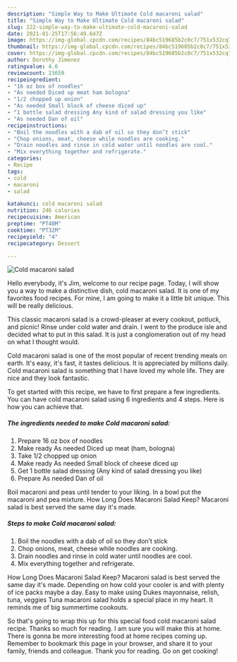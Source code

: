 ```yaml
---
description: "Simple Way to Make Ultimate Cold macaroni salad"
title: "Simple Way to Make Ultimate Cold macaroni salad"
slug: 222-simple-way-to-make-ultimate-cold-macaroni-salad
date: 2021-01-25T17:56:49.647Z
image: https://img-global.cpcdn.com/recipes/84bc519685b2c0c7/751x532cq70/cold-macaroni-salad-recipe-main-photo.jpg
thumbnail: https://img-global.cpcdn.com/recipes/84bc519685b2c0c7/751x532cq70/cold-macaroni-salad-recipe-main-photo.jpg
cover: https://img-global.cpcdn.com/recipes/84bc519685b2c0c7/751x532cq70/cold-macaroni-salad-recipe-main-photo.jpg
author: Dorothy Jimenez
ratingvalue: 4.6
reviewcount: 23659
recipeingredient:
- "16 oz box of noodles"
- "As needed Diced up meat ham bologna"
- "1/2 chopped up onion"
- "As needed Small block of cheese diced up"
- "1 bottle salad dressing Any kind of salad dressing you like"
- "As needed Dan of oil"
recipeinstructions:
- "Boil the noodles with a dab of oil so they don’t stick"
- "Chop onions, meat, cheese while noodles are cooking."
- "Drain noodles and rinse in cold water until noodles are cool."
- "Mix everything together and refrigerate."
categories:
- Recipe
tags:
- cold
- macaroni
- salad

katakunci: cold macaroni salad 
nutrition: 246 calories
recipecuisine: American
preptime: "PT40M"
cooktime: "PT32M"
recipeyield: "4"
recipecategory: Dessert

---
```



![Cold macaroni salad](https://img-global.cpcdn.com/recipes/84bc519685b2c0c7/751x532cq70/cold-macaroni-salad-recipe-main-photo.jpg)

Hello everybody, it's Jim, welcome to our recipe page. Today, I will show you a way to make a distinctive dish, cold macaroni salad. It is one of my favorites food recipes. For mine, I am going to make it a little bit unique. This will be really delicious.

This classic macaroni salad is a crowd-pleaser at every cookout, potluck, and picnic! Rinse under cold water and drain. I went to the produce isle and decided what to put in this salad. It is just a conglomeration out of my head on what I thought would.

Cold macaroni salad is one of the most popular of recent trending meals on earth. It's easy, it's fast, it tastes delicious. It is appreciated by millions daily. Cold macaroni salad is something that I have loved my whole life. They are nice and they look fantastic.


To get started with this recipe, we have to first prepare a few ingredients. You can have cold macaroni salad using 6 ingredients and 4 steps. Here is how you can achieve that.

<!--inarticleads1-->

##### The ingredients needed to make Cold macaroni salad:

1. Prepare 16 oz box of noodles
1. Make ready As needed Diced up meat (ham, bologna)
1. Take 1/2 chopped up onion
1. Make ready As needed Small block of cheese diced up
1. Get 1 bottle salad dressing (Any kind of salad dressing you like)
1. Prepare As needed Dan of oil


Boil macaroni and peas until tender to your liking. In a bowl put the macaroni and pea mixture. How Long Does Macaroni Salad Keep? Macaroni salad is best served the same day it&#39;s made. 

<!--inarticleads2-->

##### Steps to make Cold macaroni salad:

1. Boil the noodles with a dab of oil so they don’t stick
1. Chop onions, meat, cheese while noodles are cooking.
1. Drain noodles and rinse in cold water until noodles are cool.
1. Mix everything together and refrigerate.


How Long Does Macaroni Salad Keep? Macaroni salad is best served the same day it&#39;s made. Depending on how cold your cooler is and with plenty of ice packs maybe a day. Easy to make using Dukes mayonnaise, relish, tuna, veggies Tuna macaroni salad holds a special place in my heart. It reminds me of big summertime cookouts. 

So that's going to wrap this up for this special food cold macaroni salad recipe. Thanks so much for reading. I am sure you will make this at home. There is gonna be more interesting food at home recipes coming up. Remember to bookmark this page in your browser, and share it to your family, friends and colleague. Thank you for reading. Go on get cooking!
